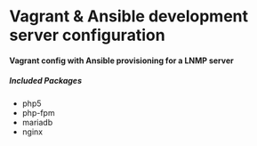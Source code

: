 # Vagrant & Ansible development server configuration

#### Vagrant config with Ansible provisioning for a LNMP server
##### Included Packages
- php5
- php-fpm
- mariadb
- nginx
